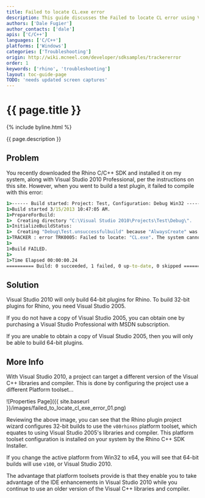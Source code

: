 ```yaml
---
title: Failed to locate CL.exe error
description: This guide discusses the Failed to locate CL error using Visual Studio 2010.
authors: ['Dale Fugier']
author_contacts: ['dale']
apis: ['C/C++']
languages: ['C/C++']
platforms: ['Windows']
categories: ['Troubleshooting']
origin: http://wiki.mcneel.com/developer/sdksamples/trackererror
order: 1
keywords: ['rhino', 'troubleshooting']
layout: toc-guide-page
TODO: 'needs updated screen captures'
---
```


# {{ page.title }}

{% include byline.html %}

{{ page.description }}

## Problem

You recently downloaded the Rhino C/C++ SDK and installed it on my system, along with Visual Studio 2010 Professional, per the instructions on this site.  However, when you went to build a test plugin, it failed to compile with this error:

```cmd
1>------ Build started: Project: Test, Configuration: Debug Win32 ------
1>Build started 3/15/2013 10:47:05 AM.
1>PrepareForBuild:
1>  Creating directory "C:\Visual Studio 2010\Projects\Test\Debug\".
1>InitializeBuildStatus:
1>  Creating "Debug\Test.unsuccessfulbuild" because "AlwaysCreate" was specified.
1>TRACKER : error TRK0005: Failed to locate: "CL.exe". The system cannot find the file specified.
1>
1>Build FAILED.
1>
1>Time Elapsed 00:00:00.24
========== Build: 0 succeeded, 1 failed, 0 up-to-date, 0 skipped ==========
```

## Solution

Visual Studio 2010 will only build 64-bit plugins for Rhino.  To build 32-bit plugins for Rhino, you need Visual Studio 2005.

If you do not have a copy of Visual Studio 2005, you can obtain one by purchasing a Visual Studio Professional with MSDN subscription.

If you are unable to obtain a copy of Visual Studio 2005, then you will only be able to build 64-bit plugins.

## More Info

With Visual Studio 2010, a project can target a different version of the Visual C++ libraries and compiler.  This is done by configuring the project use a different Platform toolset...

![Properties Page]({{ site.baseurl }}/images/failed_to_locate_cl_exe_error_01.png)

Reviewing the above image, you can see that the Rhino plugin project wizard configures 32-bit builds to use the `v80rhinos` platform toolset, which equates to using Visual Studio 2005's libraries and compiler.  This platform toolset configuration is installed on your system by the Rhino C++ SDK Installer.

If you change the active platform from Win32 to x64, you will see that 64-bit builds will use `v100`, or Visual Studio 2010.

The advantage that platform toolsets provide is that they enable you to take advantage of the IDE enhancements in Visual Studio 2010 while you continue to use an older version of the Visual C++ libraries and compiler.

